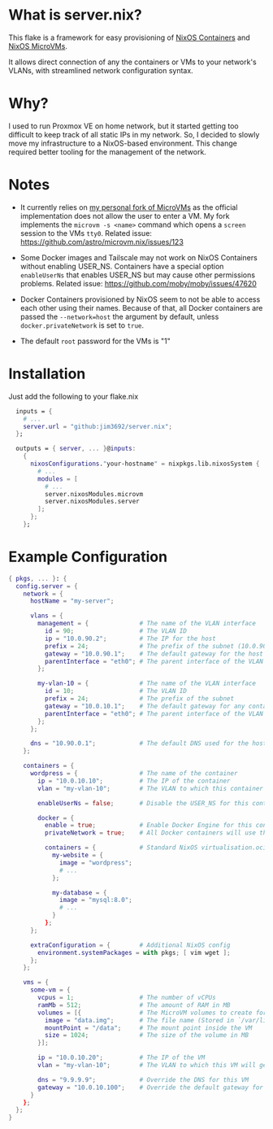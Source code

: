# What is server.nix?

This flake is a framework for easy provisioning of [NixOS Containers](https://nixos.wiki/wiki/NixOS_Containers) and [NixOS MicroVMs](https://github.com/astro/microvm.nix).

It allows direct connection of any the containers or VMs to your network's VLANs, with streamlined network configuration syntax.

# Why?

I used to run Proxmox VE on home network, but it started getting too difficult to keep track of all static IPs in my network. So, I decided to slowly move my infrastructure to a NixOS-based environment. This change required better tooling for the management of the network.

# Notes

- It currently relies on [my personal fork of MicroVMs](https://github.com/jim3692/microvm.nix) as the official implementation does not allow the user to enter a VM.
My fork implements the `microvm -s <name>` command which opens a `screen` session to the VMs `tty0`.
Related issue: https://github.com/astro/microvm.nix/issues/123

- Some Docker images and Tailscale may not work on NixOS Containers without enabling USER_NS. Containers have a special option `enableUserNs` that enables USER_NS but may cause other permissions problems.
Related issue: https://github.com/moby/moby/issues/47620

- Docker Containers provisioned by NixOS seem to not be able to access each other using their names. Because of that, all Docker containers are passed the `--network=host` the argument by default, unless `docker.privateNetwork` is set to `true`.

- The default `root` password for the VMs is "1"

# Installation

Just add the following to your flake.nix

```nix
  inputs = {
    # ...
    server.url = "github:jim3692/server.nix";
  };

  outputs = { server, ... }@inputs:
    {
      nixosConfigurations."your-hostname" = nixpkgs.lib.nixosSystem {
        # ...
        modules = [
          # ...
          server.nixosModules.microvm
          server.nixosModules.server
        ];
      };
    };
```

# Example Configuration

```nix
{ pkgs, ... }: {
  config.server = {
    network = {
      hostName = "my-server";

      vlans = {
        management = {              # The name of the VLAN interface
          id = 90;                  # The VLAN ID
          ip = "10.0.90.2";         # The IP for the host
          prefix = 24;              # The prefix of the subnet (10.0.90.2/24)
          gateway = "10.0.90.1";    # The default gateway for the host and any container/VM that gets attached to this VLAN
          parentInterface = "eth0"; # The parent interface of the VLAN
        };

        my-vlan-10 = {              # The name of the VLAN interface
          id = 10;                  # The VLAN ID
          prefix = 24;              # The prefix of the subnet
          gateway = "10.0.10.1";    # The default gateway for any container/VM that gets attached to this VLAN
          parentInterface = "eth0"; # The parent interface of the VLAN
        };
      };

      dns = "10.90.0.1";            # The default DNS used for the host, and all containers and VMs
    };

    containers = {
      wordpress = {                 # The name of the container
        ip = "10.0.10.10";          # The IP of the container
        vlan = "my-vlan-10";        # The VLAN to which this container will get attached

        enableUserNs = false;       # Disable the USER_NS for this container (Default)

        docker = {
          enable = true;            # Enable Docker Engine for this container
          privateNetwork = true;    # All Docker containers will use the Docker's default bridge network

          containers = {            # Standard NixOS virtualisation.oci-containers.containers syntax (Docs: https://nixos.wiki/wiki/Docker)
            my-website = {
              image = "wordpress";
              # ...
            };

            my-database = {
              image = "mysql:8.0";
              # ...
            }
          };
      };

      extraConfiguration = {        # Additional NixOS config
        environment.systemPackages = with pkgs; [ vim wget ];
      };
    };

    vms = {
      some-vm = {
        vcpus = 1;                  # The number of vCPUs
        ramMb = 512;                # The amount of RAM in MB
        volumes = [{                # The MicroVM volumes to create for this VM (Docs: https://astro.github.io/microvm.nix/shares.html)
          image = "data.img";       # The file name (Stored in `/var/lib/microvms/<vm-name>/`)
          mountPoint = "/data";     # The mount point inside the VM
          size = 1024;              # The size of the volume in MB
        }];

        ip = "10.0.10.20";          # The IP of the VM
        vlan = "my-vlan-10";        # The VLAN to which this VM will get attached

        dns = "9.9.9.9";            # Override the DNS for this VM
        gateway = "10.0.10.100";    # Override the default gateway for this VM
      }
    };
  };
}
```
